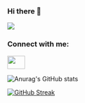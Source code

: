 ### Hi there 👋
![](https://komarev.com/ghpvc/?username=PavlaBerankova&color=yellow)

<h3 align="left">Connect with me:</h3>
<p align="left">
<a href="https://www.linkedin.com/in/berankova-pavla/" target="blank"><img align="center" src="https://cdn.jsdelivr.net/npm/simple-icons@3.0.1/icons/linkedin.svg" alt="" height="30" width="40" /></a>
</p>

![Anurag's GitHub stats](https://github-readme-stats.vercel.app/api?username=PavlaBerankova&show_icons=true&theme=gruvbox)

[![GitHub Streak](https://github-readme-streak-stats.herokuapp.com/?user=PavlaBerankova)](https://git.io/streak-stats)
<!--
**PavlaBerankova/PavlaBerankova** is a ✨ _special_ ✨ repository because its `README.md` (this file) appears on your GitHub profile.

Here are some ideas to get you started:

- 🔭 I’m currently working on ...
- 🌱 I’m currently learning ...
- 👯 I’m looking to collaborate on ...
- 🤔 I’m looking for help with ...
- 💬 Ask me about ...
- 📫 How to reach me: ...
- 😄 Pronouns: ...
- ⚡ Fun fact: ...
-->
